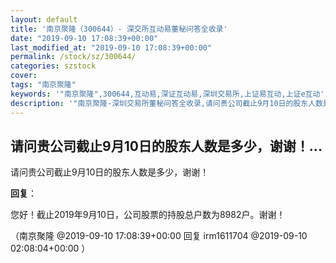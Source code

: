```yaml
---
layout: default
title: '南京聚隆（300644）- 深交所互动易董秘问答全收录'
date: "2019-09-10 17:08:39+00:00"
last_modified_at: "2019-09-10 17:08:39+00:00"
permalink: /stock/sz/300644/
categories: szstock
cover: 
tags: "南京聚隆"
keywords: '"南京聚隆",300644,互动易,深证互动易,深圳交易所,上证易互动,上证e互动'
description: '"南京聚隆-深圳交易所董秘问答全收录,请问贵公司截止9月10日的股东人数是多少，谢谢！"'
---
```


## 请问贵公司截止9月10日的股东人数是多少，谢谢！...

请问贵公司截止9月10日的股东人数是多少，谢谢！

**回复**：

您好！截止2019年9月10日，公司股票的持股总户数为8982户。谢谢！ 

（南京聚隆  @2019-09-10 17:08:39+00:00 回复 irm1611704  @2019-09-10 02:08:04+00:00 ）


